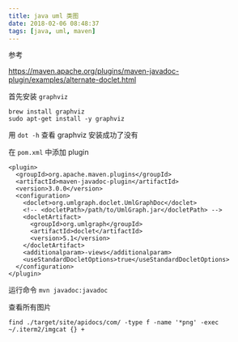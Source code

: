 ```yaml
---
title: java uml 类图
date: 2018-02-06 08:48:37
tags: [java, uml, maven]
---
```


参考

<https://maven.apache.org/plugins/maven-javadoc-plugin/examples/alternate-doclet.html>

<!--more-->

首先安装 `graphviz`

```
brew install graphviz
sudo apt-get install -y graphviz
```


用 `dot -h` 查看 graphviz 安装成功了没有

在 `pom.xml` 中添加 plugin

```
<plugin>
  <groupId>org.apache.maven.plugins</groupId>
  <artifactId>maven-javadoc-plugin</artifactId>
  <version>3.0.0</version>
  <configuration>
    <doclet>org.umlgraph.doclet.UmlGraphDoc</doclet>
    <!-- <docletPath>/path/to/UmlGraph.jar</docletPath> -->
    <docletArtifact>
      <groupId>org.umlgraph</groupId>
      <artifactId>doclet</artifactId>
      <version>5.1</version>
    </docletArtifact>
    <additionalparam>-views</additionalparam>
    <useStandardDocletOptions>true</useStandardDocletOptions>
  </configuration>
</plugin>
```

运行命令 `mvn javadoc:javadoc`

查看所有图片

`find ./target/site/apidocs/com/ -type f -name '*png' -exec ~/.iterm2/imgcat {} +`

